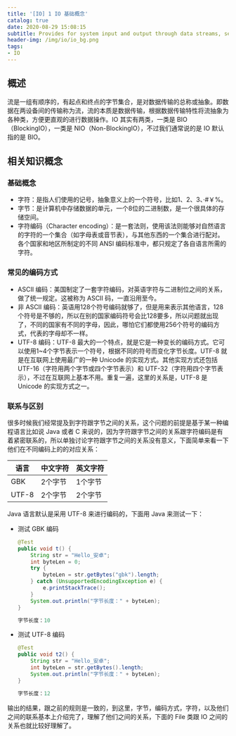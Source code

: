 ```yaml
---
title: '[IO] 1 IO 基础概念'
catalog: true
date: 2020-08-29 15:08:15
subtitle: Provides for system input and output through data streams, serialization and the file system...
header-img: /img/io/io_bg.png
tags:
- IO
---
```


## 概述
流是一组有顺序的，有起点和终点的字节集合，是对数据传输的总称或抽象。即数据在两设备间的传输称为流，流的本质是数据传输，根据数据传输特性将流抽象为各种类，方便更直观的进行数据操作。IO 其实有两类，一类是 BIO（BlockingIO），一类是 NIO（Non-BlockingIO），不过我们通常说的是 IO 默认指的是 BIO。

## 相关知识概念
### 基础概念
- 字符：是指人们使用的记号，抽象意义上的一个符号，比如1、2、3、·#￥%。
- 字节：是计算机中存储数据的单元，一个8位的二进制数，是一个很具体的存储空间。
- 字符编码（Character encoding）：是一套法则，使用该法则能够对自然语言的字符的一个集合（如字母表或音节表），与其他东西的一个集合进行配对。各个国家和地区所制定的不同 ANSI 编码标准中，都只规定了各自语言所需的字符。

### 常见的编码方式
- ASCII 编码：美国制定了一套字符编码，对英语字符与二进制位之间的关系，做了统一规定。这被称为 ASCII 码，一直沿用至今。
- 非 ASCII 编码：英语用128个符号编码就够了，但是用来表示其他语言，128个符号是不够的，所以在别的国家编码符号会比128要多，所以问题就出现了，不同的国家有不同的字母，因此，哪怕它们都使用256个符号的编码方式，代表的字母却不一样。
- UTF-8 编码：UTF-8 最大的一个特点，就是它是一种变长的编码方式。它可以使用1~4个字节表示一个符号，根据不同的符号而变化字节长度。UTF-8 就是在互联网上使用最广的一种 Unicode 的实现方式。其他实现方式还包括 UTF-16（字符用两个字节或四个字节表示）和 UTF-32（字符用四个字节表示），不过在互联网上基本不用。重复一遍，这里的关系是，UTF-8 是 Unicode 的实现方式之一。

### 联系与区别
很多时候我们经常提及到字符跟字节之间的关系，这个问题的前提是基于某一种编程语言比如说 Java 或者 C 来说的，因为字符跟字节之间的关系跟字符编码是有着紧密联系的，所以单独讨论字符跟字节之间的关系没有意义，下面简单来看一下他们在不同编码上的的对应关系：

语言 | 中文字符| 英文字符
-----|---------|---------
GBK  | 2个字节 | 1个字节
UTF-8| 2个字节 | 2个字节

Java 语言默认是采用 UTF-8 来进行编码的，下面用 Java 来测试一下：
- 测试 GBK 编码
    ```java
    @Test
    public void t() {
        String str = "Hello_安卓";
        int byteLen = 0;
        try {
            byteLen = str.getBytes("gbk").length;
        } catch (UnsupportedEncodingException e) {
            e.printStackTrace();
        }
        System.out.println("字节长度：" + byteLen);
    }
    ```
    
    ```java
    字节长度：10
    ```
   
- 测试 UTF-8 编码
    ```java
    @Test
    public void t2() {
        String str = "Hello_安卓";
        int byteLen = str.getBytes().length;
        System.out.println("字节长度：" + byteLen);
    }
    ```
    
    ```java
    字节长度：12
    ```
输出的结果，跟之前的规则是一致的，到这里，字节，编码方式，字符，以及他们之间的联系基本上介绍完了，理解了他们之间的关系，下面的 File 类跟 IO 之间的关系也就比较好理解了。

